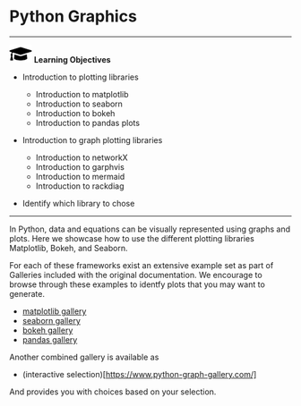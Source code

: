 # Python Graphics

---

![](../images/learning.png) **Learning Objectives**

* Introduction to plotting libraries

  * Introduction to matplotlib
  * Introduction to seaborn
  * Introduction to bokeh
  * Introduction to pandas plots

* Introduction to graph plotting libraries

  * Introduction to networkX
  * Introduction to garphvis
  * Introduction to mermaid
  * Introduction to rackdiag

* Identify which library to chose

---

In Python, data and equations can be visually represented using graphs
and plots. Here we showcase how to use the different plotting
libraries Matplotlib, Bokeh, and Seaborn.

For each of these frameworks exist an extensive example set as part of Galleries
included with the original documentation. We encourage to browse through these
examples to identfy plots that you may want to generate.

* [matplotlib gallery](https://matplotlib.org/stable/gallery/index.html)
* [seaborn gallery](https://seaborn.pydata.org/examples/index.html)
* [bokeh gallery](https://docs.bokeh.org/en/latest/docs/gallery.html)
* [pandas gallery](TODO)

Another combined gallery is available as

* (interactive selection)[https://www.python-graph-gallery.com/]

And provides you with choices based on your selection.

